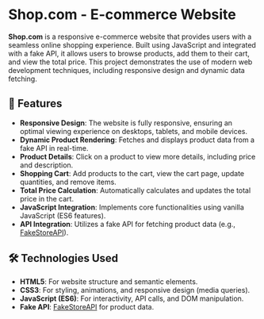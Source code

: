# Shop.com - E-commerce Website

**Shop.com** is a responsive e-commerce website that provides users with a seamless online shopping experience. Built using JavaScript and integrated with a fake API, it allows users to browse products, add them to their cart, and view the total price. This project demonstrates the use of modern web development techniques, including responsive design and dynamic data fetching.

## 🌟 Features

- **Responsive Design**: The website is fully responsive, ensuring an optimal viewing experience on desktops, tablets, and mobile devices.
- **Dynamic Product Rendering**: Fetches and displays product data from a fake API in real-time.
- **Product Details**: Click on a product to view more details, including price and description.
- **Shopping Cart**: Add products to the cart, view the cart page, update quantities, and remove items.
- **Total Price Calculation**: Automatically calculates and updates the total price in the cart.
- **JavaScript Integration**: Implements core functionalities using vanilla JavaScript (ES6 features).
- **API Integration**: Utilizes a fake API for fetching product data (e.g., [FakeStoreAPI](https://fakestoreapi.com)).

## 🛠️ Technologies Used

- **HTML5**: For website structure and semantic elements.
- **CSS3**: For styling, animations, and responsive design (media queries).
- **JavaScript (ES6)**: For interactivity, API calls, and DOM manipulation.
- **Fake API**: [FakeStoreAPI](https://fakestoreapi.com) for product data.
